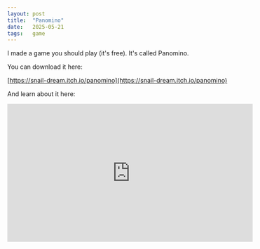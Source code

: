 ```yaml
---
layout: post
title:  "Panomino"
date:   2025-05-21
tags:   game
---
```


I made a game you should play (it's free).  It's called Panomino.

You can download it here:

[https://snail-dream.itch.io/panomino](https://snail-dream.itch.io/panomino)

And learn about it here:

<iframe width="560" height="315" src="https://www.youtube-nocookie.com/embed/aIgvV66g-3w?si=sTpFGNqrqK_fY4x3" title="YouTube video player" frameborder="0" allow="accelerometer; autoplay; clipboard-write; encrypted-media; gyroscope; picture-in-picture; web-share" referrerpolicy="strict-origin-when-cross-origin" allowfullscreen></iframe>
